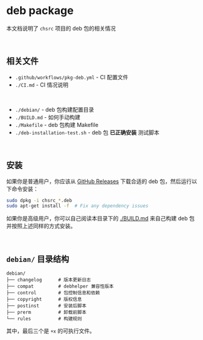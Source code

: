 <!-- -----------------------------------------------------------
 ! SPDX-License-Identifier: GFDL-1.3-or-later
 ! -------------------------------------------------------------
 ! Doc Type      : Markdown
 ! Doc Name      : README.md
 ! Doc Authors   : sanchuanhehe <wyihe5520@gmail.com>
 !               |  Aoran Zeng  <ccmywish@qq.com>
 ! Contributors  :   Nil Null   <nil@null.org>
 !               |
 ! Created On    : <2025-06-14>
 ! Last Modified : <2025-06-16>
 ! ---------------------------------------------------------- -->

# deb package

本文档说明了 `chsrc` 项目的 deb 包的相关情况

<br>

## 相关文件

- `.github/workflows/pkg-deb.yml` - CI 配置文件
- `./CI.md` - CI 情况说明

<wbr>

- `./debian/` - deb 包构建配置目录
- `./BUILD.md` - 如何手动构建
- `./Makefile` - deb 包构建 Makefile
- `./deb-installation-test.sh` - deb 包 **已正确安装** 测试脚本

<br>


## 安装

如果你是普通用户，你应该从 [GitHub Releases](https://github.com/RubyMetric/chsrc/releases) 下载合适的 deb 包，然后运行以下命令安装：

```bash
sudo dpkg -i chsrc_*.deb
sudo apt-get install -f  # Fix any dependency issues
```

如果你是高级用户，你可以自己阅读本目录下的 [./BUILD.md](./BUILD.md) 来自己构建 deb 包并按照上述同样的方式安装。

<br>


## `debian/` 目录结构

```
debian/
├── changelog      # 版本更新日志
├── compat         # debhelper 兼容性版本
├── control        # 包控制信息和依赖
├── copyright      # 版权信息
├── postinst       # 安装后脚本
├── prerm          # 卸载前脚本
└── rules          # 构建规则
```

其中，最后三个是 `+x` 的可执行文件。

<br>
